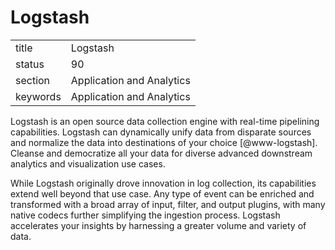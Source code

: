 # Logstash


|          |                           |
| -------- | ------------------------- |
| title    | Logstash                  | 
| status   | 90                        |
| section  | Application and Analytics |
| keywords | Application and Analytics |



Logstash is an open source data collection engine with real-time
pipelining capabilities. Logstash can dynamically unify data from
disparate sources and normalize the data into destinations of your
choice [@www-logstash]. Cleanse and democratize all your data for
diverse advanced downstream analytics and visualization use cases.

While Logstash originally drove innovation in log collection, its
capabilities extend well beyond that use case. Any type of event can
be enriched and transformed with a broad array of input, filter, and
output plugins, with many native codecs further simplifying the
ingestion process. Logstash accelerates your insights by harnessing a
greater volume and variety of data.
  
